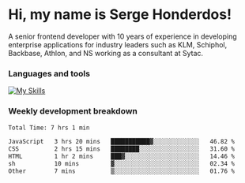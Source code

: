 # Hi, my name is Serge Honderdos!

A senior frontend developer with 10 years of experience in developing enterprise applications for industry leaders such as KLM, Schiphol, Backbase, Athlon, and NS working as a consultant at Sytac.

### Languages and tools
[![My Skills](https://skillicons.dev/icons?i=js,ts,angular,react,vue,nodejs,sqlite,postgres,mongodb,git,azure)](#)

### Weekly development breakdown
<!--START_SECTION:waka-->

```txt
Total Time: 7 hrs 1 min

JavaScript   3 hrs 20 mins   ███████████▓░░░░░░░░░░░░░   46.82 %
CSS          2 hrs 15 mins   ████████░░░░░░░░░░░░░░░░░   31.60 %
HTML         1 hr 2 mins     ███▓░░░░░░░░░░░░░░░░░░░░░   14.46 %
sh           10 mins         ▓░░░░░░░░░░░░░░░░░░░░░░░░   02.34 %
Other        7 mins          ▒░░░░░░░░░░░░░░░░░░░░░░░░   01.76 %
```

<!--END_SECTION:waka-->
